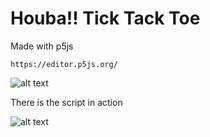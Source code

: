 # Houba!! Tick Tack Toe
Made with p5js
<pre><code>https://editor.p5js.org/</code></pre>

![alt text](https://github.com/snLionel90/Houba-TTT/blob/master/Readme/p5.PNG?raw=true)

<p>There is the script in action</p>

![alt text](https://github.com/snLionel90/Houba-TTT/blob/master/Readme/board.PNG?raw=true)
